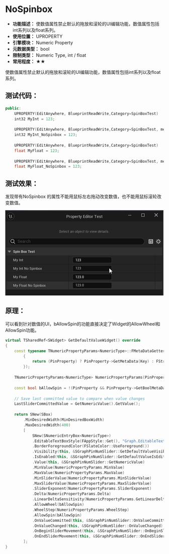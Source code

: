 ﻿# NoSpinbox

- **功能描述：** 使数值属性禁止默认的拖放和滚轮的UI编辑功能，数值属性包括int系列以及float系列。
- **使用位置：** UPROPERTY
- **引擎模块：** Numeric Property
- **元数据类型：** bool
- **限制类型：** Numeric Type, int / float
- **常用程度：** ★★

使数值属性禁止默认的拖放和滚轮的UI编辑功能，数值属性包括int系列以及float系列。

## 测试代码：

```cpp
public:
	UPROPERTY(EditAnywhere, BlueprintReadWrite,Category=SpinBoxTest)
	int32 MyInt = 123;

	UPROPERTY(EditAnywhere, BlueprintReadWrite,Category=SpinBoxTest, meta = (NoSpinbox = true))
	int32 MyInt_NoSpinbox = 123;

	UPROPERTY(EditAnywhere, BlueprintReadWrite,Category=SpinBoxTest)
	float MyFloat = 123;

	UPROPERTY(EditAnywhere, BlueprintReadWrite,Category=SpinBoxTest, meta = (NoSpinbox = true))
	float MyFloat_NoSpinbox = 123;
```

## 测试效果：

发现带有NoSpinbox 的属性不能用鼠标左右拖动改变数值，也不能用鼠标滚轮改变数值。

![SpinBoxTest](Meta_Numeric_NoSpinbox_SpinBoxTest.gif)

## 原理：

可以看到针对数值的UI，bAllowSpin的功能直接决定了Widget的AllowWheel和AllowSpin功能。

```cpp
virtual TSharedRef<SWidget>	GetDefaultValueWidget() override
{
	const typename TNumericPropertyParams<NumericType>::FMetaDataGetter MetaDataGetter = TNumericPropertyParams<NumericType>::FMetaDataGetter::CreateLambda([&](const FName& Key)
		{
			return (PinProperty) ? PinProperty->GetMetaData(Key) : FString();
		});

	TNumericPropertyParams<NumericType> NumericPropertyParams(PinProperty, PinProperty ? MetaDataGetter : nullptr);

	const bool bAllowSpin = !(PinProperty && PinProperty->GetBoolMetaData("NoSpinbox"));

	// Save last committed value to compare when value changes
	LastSliderCommittedValue = GetNumericValue().GetValue();

	return SNew(SBox)
		.MinDesiredWidth(MinDesiredBoxWidth)
		.MaxDesiredWidth(400)
		[
			SNew(SNumericEntryBox<NumericType>)
			.EditableTextBoxStyle(FAppStyle::Get(), "Graph.EditableTextBox")
			.BorderForegroundColor(FSlateColor::UseForeground())
			.Visibility(this, &SGraphPinNumSlider::GetDefaultValueVisibility)
			.IsEnabled(this, &SGraphPinNumSlider::GetDefaultValueIsEditable)
			.Value(this, &SGraphPinNumSlider::GetNumericValue)
			.MinValue(NumericPropertyParams.MinValue)
			.MaxValue(NumericPropertyParams.MaxValue)
			.MinSliderValue(NumericPropertyParams.MinSliderValue)
			.MaxSliderValue(NumericPropertyParams.MaxSliderValue)
			.SliderExponent(NumericPropertyParams.SliderExponent)
			.Delta(NumericPropertyParams.Delta)
			.LinearDeltaSensitivity(NumericPropertyParams.GetLinearDeltaSensitivityAttribute())
			.AllowWheel(bAllowSpin)
			.WheelStep(NumericPropertyParams.WheelStep)
			.AllowSpin(bAllowSpin)
			.OnValueCommitted(this, &SGraphPinNumSlider::OnValueCommitted)
			.OnValueChanged(this, &SGraphPinNumSlider::OnValueChanged)
			.OnBeginSliderMovement(this, &SGraphPinNumSlider::OnBeginSliderMovement)
			.OnEndSliderMovement(this, &SGraphPinNumSlider::OnEndSliderMovement)
		];
}
```